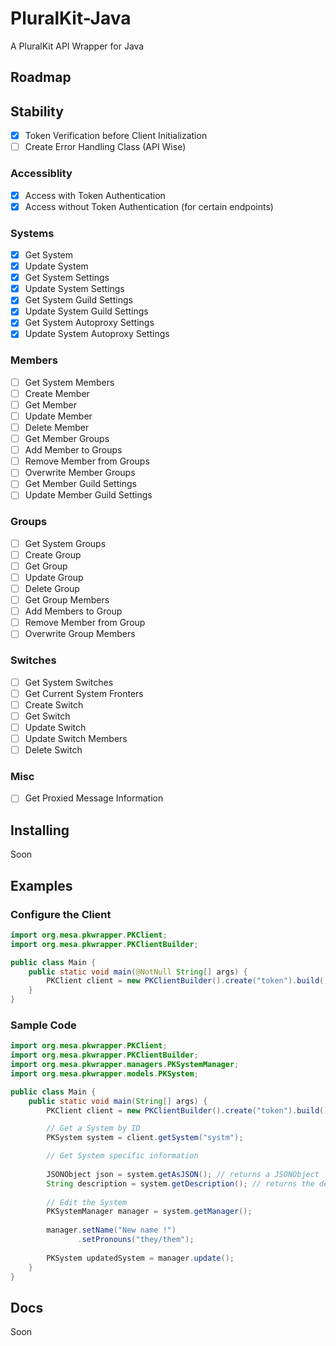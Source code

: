 # PluralKit-Java

A PluralKit API Wrapper for Java

## Roadmap

## Stability
- [x] Token Verification before Client Initialization
- [ ] Create Error Handling Class (API Wise)

### Accessiblity
- [x] Access with Token Authentication
- [x] Access without Token Authentication (for certain endpoints)

### Systems
- [x] Get System
- [x] Update System
- [x] Get System Settings
- [x] Update System Settings
- [x] Get System Guild Settings
- [x] Update System Guild Settings
- [x] Get System Autoproxy Settings
- [x] Update System Autoproxy Settings

### Members
- [ ] Get System Members
- [ ] Create Member
- [ ] Get Member
- [ ] Update Member
- [ ] Delete Member
- [ ] Get Member Groups
- [ ] Add Member to Groups
- [ ] Remove Member from Groups
- [ ] Overwrite Member Groups
- [ ] Get Member Guild Settings
- [ ] Update Member Guild Settings

### Groups
- [ ] Get System Groups
- [ ] Create Group
- [ ] Get Group
- [ ] Update Group
- [ ] Delete Group
- [ ] Get Group Members
- [ ] Add Members to Group
- [ ] Remove Member from Group
- [ ] Overwrite Group Members

### Switches

- [ ] Get System Switches
- [ ] Get Current System Fronters
- [ ] Create Switch
- [ ] Get Switch
- [ ] Update Switch
- [ ] Update Switch Members
- [ ] Delete Switch

### Misc
- [ ] Get Proxied Message Information

## Installing
Soon

## Examples

### Configure the Client

```java
import org.mesa.pkwrapper.PKClient;
import org.mesa.pkwrapper.PKClientBuilder;

public class Main {
    public static void main(@NotNull String[] args) {
        PKClient client = new PKClientBuilder().create("token").build();
    }
}
```

### Sample Code

```java
import org.mesa.pkwrapper.PKClient;
import org.mesa.pkwrapper.PKClientBuilder;
import org.mesa.pkwrapper.managers.PKSystemManager;
import org.mesa.pkwrapper.models.PKSystem;

public class Main {
    public static void main(String[] args) {
        PKClient client = new PKClientBuilder().create("token").build();

        // Get a System by ID
        PKSystem system = client.getSystem("systm");

        // Get System specific information
        
        JSONObject json = system.getAsJSON(); // returns a JSONObject
        String description = system.getDescription(); // returns the description as a String
        
        // Edit the System
        PKSystemManager manager = system.getManager();
        
        manager.setName("New name !")
               .setPronouns("they/them");
        
        PKSystem updatedSystem = manager.update();
    }
}
```

## Docs
Soon